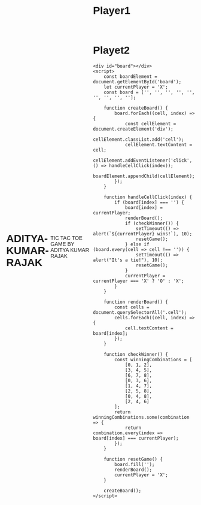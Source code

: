 # ADITYA-KUMAR-RAJAK
TIC TAC TOE GAME BY ADITYA KUMAR RAJAK 

<DOCTYPE html>
<html lang="en">
<head>
     <h1>Player1</h1><br>
    <h1>Playet2</h1>
    <meta charset="UTF-8">
    <meta name="viewport" content="width=device-width, initial-scale=1.0">
    <title>Tic Tac Toe GAME BY ADITYA KUMAR RAJAK</title>
    <style>
        body {
            display: flex;
            justify-content: center;
            align-items: center;
            height: 100vh;
            font-family: Arial, sans-serif;
        }
        #board {
            display: grid;
            grid-template-columns: repeat(3, 100px);
            grid-template-rows: repeat(3, 100px);
            gap: 5px;
        }
        .cell {
            width: 100px;
            height: 100px;
            display: flex;
            justify-content: center;
            align-items: center;
            font-size: 24px;
            cursor: pointer;
            border: 1px solid #000;
        }
    </style>
</head>
<body>
    
    
    <div id="board"></div>
    <script>
        const boardElement = document.getElementById('board');
        let currentPlayer = 'X';
        const board = ['', '', '', '', '', '', '', '', ''];

        function createBoard() {
            board.forEach((cell, index) => {
                const cellElement = document.createElement('div');
                cellElement.classList.add('cell');
                cellElement.textContent = cell;
                cellElement.addEventListener('click', () => handleCellClick(index));
                boardElement.appendChild(cellElement);
            });
        }

        function handleCellClick(index) {
            if (board[index] === '') {
                board[index] = currentPlayer;
                renderBoard();
                if (checkWinner()) {
                    setTimeout(() => alert(`${currentPlayer} wins!`), 10);
                    resetGame();
                } else if (board.every(cell => cell !== '')) {
                    setTimeout(() => alert("It's a tie!"), 10);
                    resetGame();
                }
                currentPlayer = currentPlayer === 'X' ? 'O' : 'X';
            }
        }

        function renderBoard() {
            const cells = document.querySelectorAll('.cell');
            cells.forEach((cell, index) => {
                cell.textContent = board[index];
            });
        }

        function checkWinner() {
            const winningCombinations = [
                [0, 1, 2],
                [3, 4, 5],
                [6, 7, 8],
                [0, 3, 6],
                [1, 4, 7],
                [2, 5, 8],
                [0, 4, 8],
                [2, 4, 6]
            ];
            return winningCombinations.some(combination => {
                return combination.every(index => board[index] === currentPlayer);
            });
        }

        function resetGame() {
            board.fill('');
            renderBoard();
            currentPlayer = 'X';
        }

        createBoard();
    </script>
    
</body>
</html>